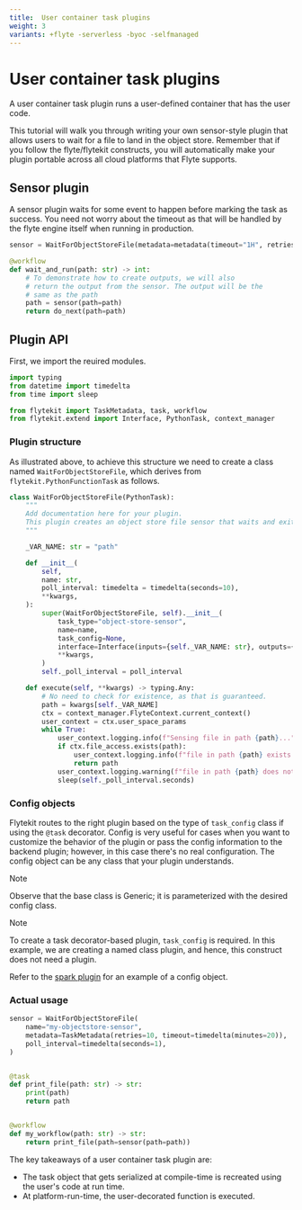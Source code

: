 ```yaml
---
title:  User container task plugins
weight: 3
variants: +flyte -serverless -byoc -selfmanaged
---
```


# User container task plugins

A user container task plugin runs a user-defined container that has the user code.

This tutorial will walk you through writing your own sensor-style plugin that allows users to wait for a file to land in the object store. Remember that if you follow the flyte/flytekit constructs, you will automatically make your plugin portable across all cloud platforms that Flyte supports.

## Sensor plugin

A sensor plugin waits for some event to happen before marking the task as success. You need not worry about the timeout as that will be handled by the flyte engine itself when running in production.

```python
sensor = WaitForObjectStoreFile(metadata=metadata(timeout="1H", retries=10))

@workflow
def wait_and_run(path: str) -> int:
    # To demonstrate how to create outputs, we will also
    # return the output from the sensor. The output will be the
    # same as the path
    path = sensor(path=path)
    return do_next(path=path)
```

## Plugin API

First, we import the reuired modules.

```python
import typing
from datetime import timedelta
from time import sleep

from flytekit import TaskMetadata, task, workflow
from flytekit.extend import Interface, PythonTask, context_manager
```

### Plugin structure

As illustrated above, to achieve this structure we need to create a class named `WaitForObjectStoreFile`, which
derives from `flytekit.PythonFunctionTask` as follows.

```python
class WaitForObjectStoreFile(PythonTask):
    """
    Add documentation here for your plugin.
    This plugin creates an object store file sensor that waits and exits only when the file exists.
    """

    _VAR_NAME: str = "path"

    def __init__(
        self,
        name: str,
        poll_interval: timedelta = timedelta(seconds=10),
        **kwargs,
    ):
        super(WaitForObjectStoreFile, self).__init__(
            task_type="object-store-sensor",
            name=name,
            task_config=None,
            interface=Interface(inputs={self._VAR_NAME: str}, outputs={self._VAR_NAME: str}),
            **kwargs,
        )
        self._poll_interval = poll_interval

    def execute(self, **kwargs) -> typing.Any:
        # No need to check for existence, as that is guaranteed.
        path = kwargs[self._VAR_NAME]
        ctx = context_manager.FlyteContext.current_context()
        user_context = ctx.user_space_params
        while True:
            user_context.logging.info(f"Sensing file in path {path}...")
            if ctx.file_access.exists(path):
                user_context.logging.info(f"file in path {path} exists!")
                return path
            user_context.logging.warning(f"file in path {path} does not exists!")
            sleep(self._poll_interval.seconds)
```

### Config objects

Flytekit routes to the right plugin based on the type of `task_config` class if using the `@task` decorator.
Config is very useful for cases when you want to customize the behavior of the plugin or pass the config information
to the backend plugin; however, in this case there's no real configuration. The config object can be any class that your
plugin understands.

> [!NOTE]
> Observe that the base class is Generic; it is parameterized with the desired config class.

> [!NOTE]
> To create a task decorator-based plugin, `task_config` is required.
> In this example, we are creating a named class plugin, and hence, this construct does not need a plugin.

Refer to the [spark plugin](https://github.com/flyteorg/flytekit/tree/master/plugins/flytekit-spark) for an example of a config object.

### Actual usage

```python
sensor = WaitForObjectStoreFile(
    name="my-objectstore-sensor",
    metadata=TaskMetadata(retries=10, timeout=timedelta(minutes=20)),
    poll_interval=timedelta(seconds=1),
)


@task
def print_file(path: str) -> str:
    print(path)
    return path


@workflow
def my_workflow(path: str) -> str:
    return print_file(path=sensor(path=path))
```

The key takeaways of a user container task plugin are:

* The task object that gets serialized at compile-time is recreated using the user's code at run time.
* At platform-run-time, the user-decorated function is executed.
